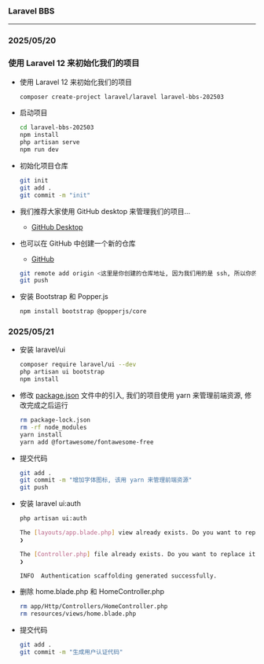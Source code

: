 ### Laravel BBS

---

### 2025/05/20

### 使用 Laravel 12 来初始化我们的项目

- 使用 Laravel 12 来初始化我们的项目
    ```bash
    composer create-project laravel/laravel laravel-bbs-202503
    ```

- 启动项目
    ```bash
    cd laravel-bbs-202503
    npm install
    php artisan serve
    npm run dev
    ```

- 初始化项目仓库
    ```bash
    git init
    git add .
    git commit -m "init"
    ```

- 我们推荐大家使用 GitHub desktop 来管理我们的项目...
    - [GitHub Desktop](https://desktop.github.com/)

- 也可以在 GitHub 中创建一个新的仓库
    - [GitHub](https://github.com/)
    ```bash
    git remote add origin <这里是你创建的仓库地址, 因为我们用的是 ssh, 所以你的链接应该是 git@...github.com:...>
    git push
    ```

- 安装 Bootstrap 和 Popper.js
  ```bash
  npm install bootstrap @popperjs/core
  ```

### 2025/05/21

- 安装 laravel/ui
    ```bash
    composer require laravel/ui --dev
    php artisan ui bootstrap
    npm install
    ```
  
- 修改 [package.json](package.json) 文件中的引入, 我们的项目使用 yarn 来管理前端资源, 修改完成之后运行
    ```bash
    rm package-lock.json
    rm -rf node_modules
    yarn install
    yarn add @fortawesome/fontawesome-free
    ```
  
- 提交代码
    ```bash
    git add .
    git commit -m "增加字体图标, 该用 yarn 来管理前端资源"
    git push
    ```
  
- 安装 laravel ui:auth
    ```bash
    php artisan ui:auth

    The [layouts/app.blade.php] view already exists. Do you want to replace it? (yes/no) [no]
    ❯
    
    The [Controller.php] file already exists. Do you want to replace it? (yes/no) [yes]
    ❯
    
    INFO  Authentication scaffolding generated successfully.
   ```
  
- 删除 home.blade.php 和 HomeController.php
    ```bash
    rm app/Http/Controllers/HomeController.php
    rm resources/views/home.blade.php
    ```
  
- 提交代码
    ```bash
    git add .
    git commit -m "生成用户认证代码"
    ```
